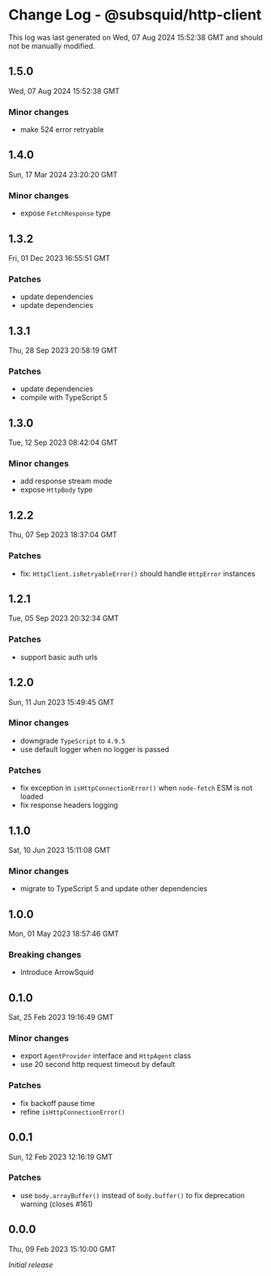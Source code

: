 # Change Log - @subsquid/http-client

This log was last generated on Wed, 07 Aug 2024 15:52:38 GMT and should not be manually modified.

## 1.5.0
Wed, 07 Aug 2024 15:52:38 GMT

### Minor changes

- make 524 error retryable

## 1.4.0
Sun, 17 Mar 2024 23:20:20 GMT

### Minor changes

- expose `FetchResponse` type

## 1.3.2
Fri, 01 Dec 2023 16:55:51 GMT

### Patches

- update dependencies
- update dependencies

## 1.3.1
Thu, 28 Sep 2023 20:58:19 GMT

### Patches

- update dependencies
- compile with TypeScript 5

## 1.3.0
Tue, 12 Sep 2023 08:42:04 GMT

### Minor changes

- add response stream mode
- expose `HttpBody` type

## 1.2.2
Thu, 07 Sep 2023 18:37:04 GMT

### Patches

- fix: `HttpClient.isRetryableError()` should handle `HttpError` instances

## 1.2.1
Tue, 05 Sep 2023 20:32:34 GMT

### Patches

- support basic auth urls

## 1.2.0
Sun, 11 Jun 2023 15:49:45 GMT

### Minor changes

- downgrade `TypeScript` to `4.9.5`
- use default logger when no logger is passed

### Patches

- fix exception in `isHttpConnectionError()` when `node-fetch` ESM is not loaded
- fix response headers logging

## 1.1.0
Sat, 10 Jun 2023 15:11:08 GMT

### Minor changes

- migrate to TypeScript 5 and update other dependencies

## 1.0.0
Mon, 01 May 2023 18:57:46 GMT

### Breaking changes

- Introduce ArrowSquid

## 0.1.0
Sat, 25 Feb 2023 19:16:49 GMT

### Minor changes

- export `AgentProvider` interface and `HttpAgent` class
- use 20 second http request timeout by default

### Patches

- fix backoff pause time
- refine `isHttpConnectionError()`

## 0.0.1
Sun, 12 Feb 2023 12:16:19 GMT

### Patches

- use `body.arrayBuffer()` instead of `body.buffer()` to fix deprecation warning (closes #161)

## 0.0.0
Thu, 09 Feb 2023 15:10:00 GMT

_Initial release_

